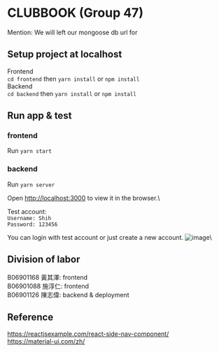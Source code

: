 # CLUBBOOK (Group 47)
Mention: We will left our mongoose db url for 

## Setup project at localhost
Frontend\
`cd frontend` then `yarn install` or `npm install`\
Backend\
`cd backend` then `yarn install` or `npm install`

## Run app & test
### frontend
Run 
`yarn start`

### backend
Run
`yarn server`

Open [http://localhost:3000](http://localhost:3000) to view it in the browser.\\

Test account:\
`Username: Shih`\
`Password: 123456`

You can login with test account or just create a new account.
![image](https://user-images.githubusercontent.com/34684871/124060545-dd087780-da5f-11eb-963c-fa8b2be800af.png)\

## Division of labor
B06901168 黃其澤: frontend\
B06901088 施淳仁: frontend\
B06901126 陳志偉: backend & deployment

## Reference
https://reactjsexample.com/react-side-nav-component/ \
https://material-ui.com/zh/
